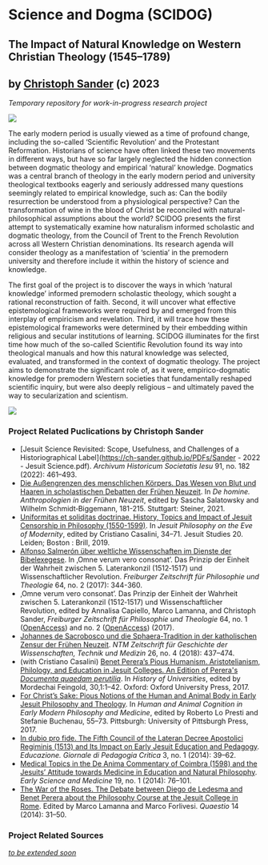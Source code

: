 # Science and Dogma (SCIDOG)
## The Impact of Natural Knowledge on Western Christian Theology (1545–1789)
## by [Christoph Sander](https://ch-sander.github.io/) (c) 2023

_Temporary repository for work-in-progress research project_


![](https://docs.google.com/drawings/d/e/2PACX-1vS8hiKovMuY1qZ3TkBK2Wcllf0Z28F-Lm7QLcFrYLcZctP7G48SXGwV6L8EDo--d4NQDep_c49QMKkq/pub?w=360&h=360)

The early modern period is usually viewed as a time of profound change, including the so-called ‘Scientific Revolution’ and the Protestant Reformation. Historians of science have often linked these two movements in different ways, but have so far largely neglected the hidden connection between dogmatic theology and empirical ‘natural’ knowledge. Dogmatics was a central branch of theology in the early modern period and university theological textbooks eagerly and seriously addressed many questions seemingly related to empirical knowledge, such as: Can the bodily resurrection be understood from a physiological perspective? Can the transformation of wine in the blood of Christ be reconciled with natural-philosophical assumptions about the world? SCIDOG presents the first attempt to systematically examine how naturalism informed scholastic and dogmatic theology, from the Council of Trent to the French Revolution across all Western Christian denominations. Its research agenda will consider theology as a manifestation of ‘scientia’ in the premodern university and therefore include it within the history of science and knowledge.

The first goal of the project is to discover the ways in which ‘natural knowledge’ informed premodern scholastic theology, which sought a rational reconstruction of faith. Second, it will uncover what effective epistemological frameworks were required by and emerged from this interplay of empiricism and revelation. Third, it will trace how these epistemological frameworks were determined by their embedding within religious and secular institutions of learning. SCIDOG illuminates for the first time how much of the so-called Scientific Revolution found its way into theological manuals and how this natural knowledge was selected, evaluated, and transformed in the context of dogmatic theology. The project aims to demonstrate the significant role of, as it were, empirico-dogmatic knowledge for premodern Western societies that fundamentally reshaped scientific inquiry, but were also deeply religious – and ultimately paved the way to secularization and scientism. 
 



![](https://docs.google.com/drawings/d/e/2PACX-1vT25hK0FaRZIanJH109aJ8y-IivhI7kwpeIcAN2wkAYIZBap0v_bV0Fssd1Z7Iask1efYb9Ejpibm5G/pub?w=962&h=893)

### Project Related Puclications by Christoph Sander

* [Jesuit Science Revisited: Scope, Usefulness, and Challenges of a Historiographical Label](https://ch-sander.github.io/PDFs/Sander - 2022 - Jesuit Science.pdf). _Archivum Historicum Societatis Iesu_ 91, no. 182 (2022): 461–493.
* [Die Außengrenzen des menschlichen Körpers. Das Wesen von Blut und Haaren in scholastischen Debatten der Frühen Neuzeit](https://ch-sander.github.io/PDFs/Sander%20-%202021%20-%20Die%20Aussengrenzen%20des%20menschlichen%20Korpers.pdf). In _De homine. Anthropologien in der Frühen Neuzeit_, edited by Sascha Salatowsky and Wilhelm Schmidt‐Biggemann, 181-215. Stuttgart: Steiner, 2021.
* [Uniformitas et soliditas doctrinae. History, Topics and Impact of Jesuit Censorship in Philosophy (1550-1599)](https://ch-sander.github.io/PDFs/Sander%20-%202019%20-%20Uniformitas%20et%20soliditas%20doctrinae.pdf). In _Jesuit Philosophy on the Eve of Modernity_, edited by Cristiano Casalini, 34–71. Jesuit Studies 20. Leiden; Boston : Brill, 2019.
* [Alfonso Salmerón über weltliche Wissenschaften im Dienste der Bibelexegese](https://ch-sander.github.io/PDFs/Sander%20-%202017%20-%20Alfonso%20Salmeron.pdf). In ‚Omne verum vero consonat’. Das Prinzip der Einheit der Wahrheit zwischen 5. Laterankonzil (1512‐1517) und Wissenschaftlicher Revolution. _Freiburger Zeitschrift für Philosophie und Theologie_ 64, no. 2 (2017): 344-360.
* ‚Omne verum vero consonat’. Das Prinzip der Einheit der Wahrheit zwischen 5. Laterankonzil (1512‐1517) und Wissenschaftlicher Revolution, edited by Annalisa Capiello, Marco Lamanna, and Christoph Sander, _Freiburger Zeitschrift für Philosophie und Theologie_ 64, no. 1 ([OpenAccess](https://www.e-periodica.ch/digbib/view?pid=fzp-003%3A2017%3A64%3A%3A4)) and no. 2 ([OpenAccess](https://www.e-periodica.ch/digbib/view?pid=fzp-003%3A2017%3A64%3A%3A295)) (2017).
* [Johannes de Sacrobosco und die Sphaera-Tradition in der katholischen Zensur der Frühen Neuzeit](https://ch-sander.github.io/PDFs/Sander%20-%202018%20-%20Johannes%20de%20Sacrobosco.pdf). _NTM Zeitschrift für Geschichte der Wissenschaften, Technik und Medizin_ 26, no. 4 (2018): 437–474.
* (with Cristiano Casalini) [Benet Perera’s Pious Humanism. Aristotelianism, Philology, and Education in Jesuit Colleges. An Edition of Perera's _Documenta quaedam perutilia_](https://ch-sander.github.io/PDFs/Sander%20and%20Casalini%20-%202017%20-%20Benet%20Pereras%20Pious%20Humanism.pdf). In _History of Universities_, edited by Mordechai Feingold, 30,1:1–42. Oxford: Oxford University Press, 2017.
* [For Christ’s Sake: Pious Notions of the Human and Animal Body in Early Jesuit Philosophy and Theology](https://ch-sander.github.io/PDFs/Sander%20-%202017%20-%20For%20Christ%27s%20Sake.pdf). In _Human and Animal Cognition in Early Modern Philosophy and Medicine_, edited by Roberto Lo Presti and Stefanie Buchenau, 55–73. Pittsburgh: University of Pittsburgh Press, 2017.
* [In dubio pro fide. The Fifth Council of the Lateran Decree Apostolici Regiminis (1513) and Its Impact on Early Jesuit Education and Pedagogy](https://ch-sander.github.io/PDFs/Sander%20-%202014%20-%20In%20dubio%20pro%20fide.pdf). _Educazione. Giornale di Pedagogia Critica_ 3, no. 1 (2014): 39–62.
* [Medical Topics in the De Anima Commentary of Coimbra (1598) and the Jesuits’ Attitude towards Medicine in Education and Natural Philosophy](https://ch-sander.github.io/PDFs/Sander%20-%202014%20-%20Medical%20Topics.pdf). _Early Science and Medicine_ 19, no. 1 (2014): 76–101.
* [The War of the Roses. The Debate between Diego de Ledesma and Benet Perera about the Philosophy Course at the Jesuit College in Rome](https://ch-sander.github.io/PDFs/Sander%20-%202014%20-%20The%20War%20of%20the%20Roses.pdf). Edited by Marco Lamanna and Marco Forlivesi. _Quaestio_ 14 (2014): 31–50. 

### Project Related Sources

_[to be extended soon](https://api.zotero.org/groups/4929619/collections/UHPP9ERB/items/top?key=I6DnlyEKQcnCEagNxfDldORH&format=bib)_